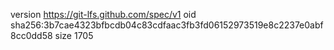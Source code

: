 version https://git-lfs.github.com/spec/v1
oid sha256:3b7cae4323bfbcdb04c83cdfaac3fb3fd06152973519e8c2237e0abf8cc0dd58
size 1705
